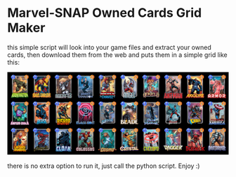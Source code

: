 # Marvel-SNAP Owned Cards Grid Maker

this simple script will look into your game files and extract your owned cards, then download them from the web and puts them in a simple grid like this:

![alt text](image_grid.png)

there is no extra option to run it, just call the python script.
Enjoy :)
